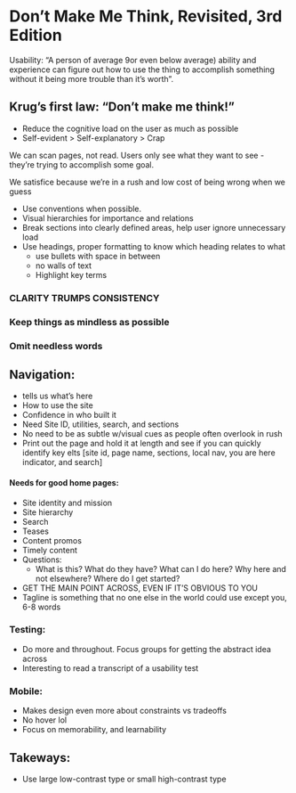 # Don’t Make Me Think, Revisited, 3rd Edition

Usability: “A person of average 9or even below average) ability and experience can figure out how to use the thing to accomplish something without it being more trouble than it’s worth”.

## Krug’s first law: “Don’t make me think!” 

- Reduce the cognitive load on the user as much as possible
- Self-evident > Self-explanatory > Crap

We can scan pages, not read. Users only see what they want to see - they’re trying to accomplish some goal.

We satisfice because we’re in a rush and low cost of being wrong when we guess

- Use conventions when possible. 
- Visual hierarchies for importance and relations
- Break sections into clearly defined areas, help user ignore unnecessary load
- Use headings, proper formatting to know which heading relates to what
  - use bullets with space in between
  - no walls of text
  - Highlight key terms

### CLARITY TRUMPS CONSISTENCY

### Keep things as mindless as possible

### Omit needless words

## Navigation:
- tells us what’s here
- How to use the site
- Confidence in who built it
- Need Site ID, utilities, search, and sections
- No need to be as subtle w/visual cues as people often overlook in rush
- Print out the page and hold it at length and see if you can quickly identify key elts [site id, page name, sections, local nav, you are here indicator, and search]

#### Needs for good home pages:
- Site identity and mission
- Site hierarchy
- Search
- Teases
- Content promos
- Timely content
- Questions:
  - What is this? What do they have? What can I do here? Why here and not elsewhere? Where do I get started?
- GET THE MAIN POINT ACROSS, EVEN IF IT’S OBVIOUS TO YOU
- Tagline is something that no one else in the world could use except you, 6-8 words

### Testing:
- Do more and throughout. Focus groups for getting the abstract idea across
- Interesting to read a transcript of a usability test

### Mobile:
- Makes design even more about constraints vs tradeoffs
- No hover lol
- Focus on memorability, and learnability

## Takeways:
- Use large low-contrast type or small high-contrast type
